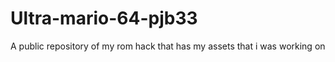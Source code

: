 # Ultra-mario-64-pjb33
A public repository of my rom hack that has my assets  that i was working on

